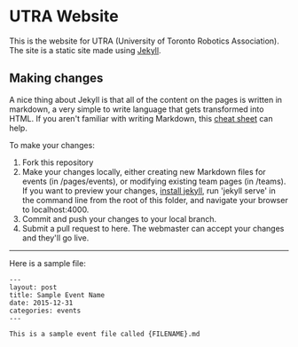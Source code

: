 # UTRA Website

This is the website for UTRA (University of Toronto Robotics Association). The site is a static site made using [Jekyll](https://jekyllrb.com).

## Making changes

A nice thing about Jekyll is that all of the content on the pages is written in markdown, a very simple to write language that gets transformed into HTML. If you aren't familiar with writing Markdown, this [cheat sheet](https://github.com/adam-p/markdown-here/wiki/Markdown-Cheatsheet) can help.

To make your changes:

1. Fork this repository
2. Make your changes locally, either creating new Markdown files for events (in /pages/events), or modifying existing team pages (in /teams). If you want to preview your changes, [install jekyll](http://jekyllrb.com/docs/installation/), run 'jekyll serve' in the command line from the root of this folder, and navigate your browser to localhost:4000.
3. Commit and push your changes to your local branch.
4. Submit a pull request to here. The webmaster can accept your changes and they'll go live.

* * *

Here is a sample file:
````
---
layout: post
title: Sample Event Name
date: 2015-12-31
categories: events
---

This is a sample event file called {FILENAME}.md
````
